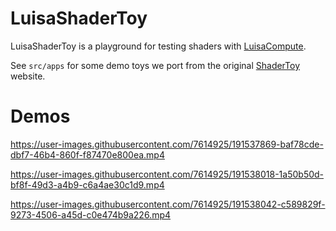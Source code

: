 # LuisaShaderToy

LuisaShaderToy is a playground for testing shaders with [LuisaCompute](https://github.com/LuisaGroup/LuisaCompute).

See `src/apps` for some demo toys we port from the original [ShaderToy](https://www.shadertoy.com) website.

# Demos

https://user-images.githubusercontent.com/7614925/191537869-baf78cde-dbf7-46b4-860f-f87470e800ea.mp4



https://user-images.githubusercontent.com/7614925/191538018-1a50b50d-bf8f-49d3-a4b9-c6a4ae30c1d9.mp4



https://user-images.githubusercontent.com/7614925/191538042-c589829f-9273-4506-a45d-c0e474b9a226.mp4


